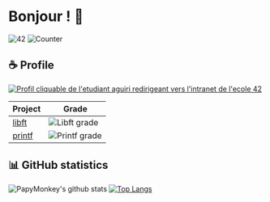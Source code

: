 # Bonjour ! 🥖
![42](https://badgen.net/badge/Born2Code/aguiri/green?cache=86400&icon=https://meta.intra.42.fr/assets/42_logo-7dfc9110a5319a308863b96bda33cea995046d1731cebb735e41b16255106c12.svg)
![Counter](https://komarev.com/ghpvc/?username=papymonkey&color=green)

## ☕ Profile

<html lang="en">
  
  <head>
    <meta charset="utf-8">
    <meta name="viewport" content="width=device-width, initial-scale=1">
    <link href="https://cdn.jsdelivr.net/npm/bootstrap@5.1.0/dist/css/bootstrap.min.css" rel="stylesheet" integrity="sha384-KyZXEAg3QhqLMpG8r+8fhAXLRk2vvoC2f3B09zVXn8CA5QIVfZOJ3BCsw2P0p/We" crossorigin="anonymous">
  </head>

<div class="container">
    <div class="row">
      <div class="col">
          <a href="https://profile.intra.42.fr/users/aguiri"> 
            <img src="https://badge42.herokuapp.com/api/stats/aguiri" alt="Profil cliquable de l'etudiant aguiri redirigeant vers l'intranet de l'ecole 42">
          </a>
      </div>
    </div>
</div>

</html>

| Project | Grade |
| --- | --- |
| [libft](https://github.com/PapyMonkey/42_libft) | ![Libft grade](https://badge42.herokuapp.com/api/project/aguiri/Libft) |
| [printf](https://github.com/PapyMonkey/42_printf) | ![Printf grade](https://badge42.herokuapp.com/api/project/aguiri/Printf)

## 📊 GitHub statistics

![PapyMonkey's github stats](https://github-readme-stats.vercel.app/api?username=PapyMonkey&show_icons=true)
[![Top Langs](https://github-readme-stats.vercel.app/api/top-langs/?username=PapyMonkey)](https://github.com/anuraghazra/github-readme-stats)
